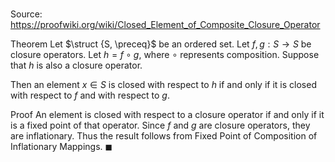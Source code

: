 # 

Source: https://proofwiki.org/wiki/Closed_Element_of_Composite_Closure_Operator

Theorem
Let $\struct {S, \preceq}$ be an ordered set.
Let $f, g: S \to S$ be closure operators.
Let $h = f \circ g$, where $\circ$ represents composition.
Suppose that $h$ is also a closure operator.

Then an element $x \in S$ is closed with respect to $h$ if and only if it is closed with respect to $f$ and with respect to $g$.


Proof
An element is closed with respect to a closure operator if and only if it is a fixed point of that operator.
Since $f$ and $g$ are closure operators, they are inflationary.
Thus the result follows from Fixed Point of Composition of Inflationary Mappings.
$\blacksquare$





